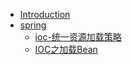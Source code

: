  * [Introduction](README.md)
  * [spring](ioc)
      * [ioc-统一资源加载策略](ioc/ioc-统一资源加载策略.md)
      * [IOC之加载Bean](ioc/IOC之加载Bean.md)

